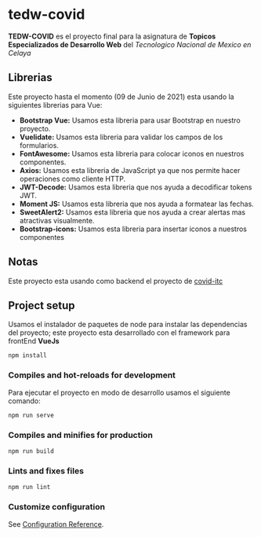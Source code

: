# tedw-covid
**TEDW-COVID** es el proyecto final para la asignatura de __Topicos Especializados de Desarrollo Web__ del *Tecnologico Nacional de Mexico en Celaya*  

## Librerias
Este proyecto hasta el momento (09 de Junio de 2021) esta usando la siguientes librerias para Vue:
- **Bootstrap Vue:** Usamos esta libreria para usar Bootstrap en nuestro proyecto.
- **Vuelidate:** Usamos esta libreria para validar los campos de los formularios.
- **FontAwesome:** Usamos esta libreria para colocar iconos en nuestros componentes.
- **Axios:** Usamos esta libreria de JavaScript ya que nos permite hacer operaciones como cliente HTTP.
- **JWT-Decode:** Usamos esta libreria que nos ayuda a decodificar tokens JWT.
- **Moment JS:** Usamos esta libreria que nos ayuda a formatear las fechas.
- **SweetAlert2:** Usamos esta libreria que nos ayuda a crear alertas mas atractivas visualmente.
- **Bootstrap-icons:** Usamos esta libreria para insertar iconos a nuestros componentes

## Notas 
Este proyecto esta usando como backend el proyecto de [covid-itc](https://github.com/FernandoAcTr/covid-itc)
## Project setup
Usamos el instalador de paquetes de node para instalar las dependencias del proyecto; este proyecto esta desarrollado con el framework para frontEnd **VueJs**
```
npm install
```

### Compiles and hot-reloads for development
Para ejecutar el proyecto en modo de desarrollo usamos el siguiente comando:
```
npm run serve
```

### Compiles and minifies for production
```
npm run build
```

### Lints and fixes files
```
npm run lint
```

### Customize configuration
See [Configuration Reference](https://cli.vuejs.org/config/).
